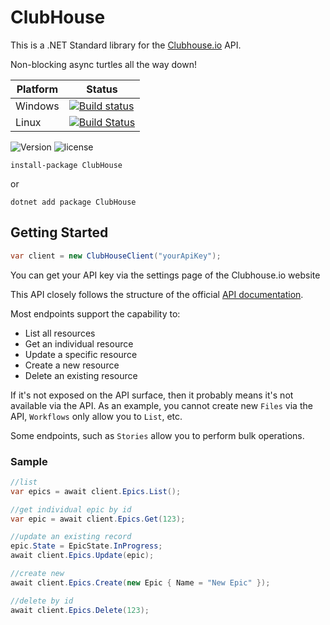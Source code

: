 # ClubHouse

This is a .NET Standard library for the [Clubhouse.io](https://clubhouse.io) API. 

Non-blocking async turtles all the way down!

| Platform | Status|
|---------|-------|
|Windows  | [![Build status](https://img.shields.io/appveyor/ci/Soda-Digital/clubhouse.svg?maxAge=200)](https://ci.appveyor.com/project/Soda-Digital/clubhouse) |
|Linux | [![Build Status](https://img.shields.io/travis/ctolkien/ClubHouse.svg?maxAge=200)](https://travis-ci.org/ctolkien/ClubHouse) |

![Version](https://img.shields.io/nuget/v/ClubHouse.svg?maxAge=200)
![license](https://img.shields.io/github/license/ctolkien/ClubHouse.svg?maxAge=2592000)


```
install-package ClubHouse
```
or 
```
dotnet add package ClubHouse
```

## Getting Started

```csharp
var client = new ClubHouseClient("yourApiKey");
```

You can get your API key via the settings page of the Clubhouse.io website

This API closely follows the structure of the official [API documentation](https://clubhouse.io/api/v1/).

Most endpoints support the capability to:

* List all resources
* Get an individual resource
* Update a specific resource
* Create a new resource
* Delete an existing resource

If it's not exposed on the API surface, then it probably means it's not available via the API. As an example, you cannot create new `Files` via the API, `Workflows` only allow you to `List`, etc.

Some endpoints, such as  `Stories` allow you to perform bulk operations.

### Sample

```csharp
//list
var epics = await client.Epics.List();

//get individual epic by id
var epic = await client.Epics.Get(123);

//update an existing record
epic.State = EpicState.InProgress;
await client.Epics.Update(epic);

//create new
await client.Epics.Create(new Epic { Name = "New Epic" });

//delete by id
await client.Epics.Delete(123);

```
